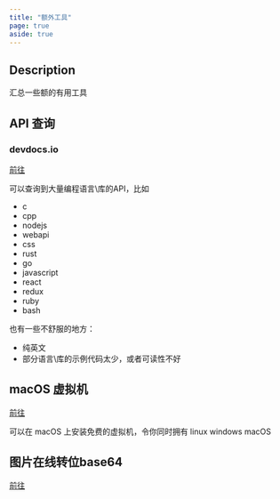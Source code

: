 ```yaml
---
title: "额外工具"
page: true
aside: true
---
```


## Description
汇总一些额的有用工具

## API 查询
### devdocs.io
[前往](https://devdocs.io/)

<LoadingPreviewCard url="https://devdocs.io/" />

可以查询到大量编程语言\库的API，比如
- c 
- cpp 
- nodejs
- webapi
- css
- rust
- go
- javascript
- react
- redux
- ruby
- bash

也有一些不舒服的地方：
- 纯英文
- 部分语言\库的示例代码太少，或者可读性不好



## macOS 虚拟机
[前往](https://mac.getutm.app/)

<LoadingPreviewCard url="https://mac.getutm.app/" />

可以在 macOS 上安装免费的虚拟机，令你同时拥有 linux windows macOS


## 图片在线转位base64
[前往](https://www.base64-image.de/)
